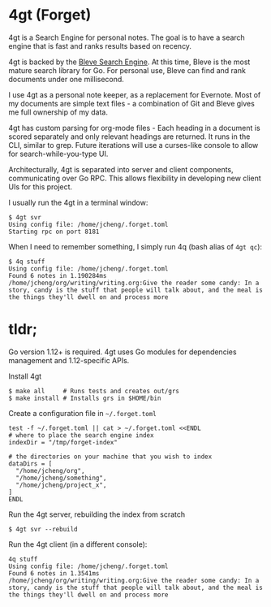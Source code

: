 # 4gt (Forget)

4gt is a Search Engine for personal notes. The goal is to have a
search engine that is fast and ranks results based on
recency.

4gt is backed by the [Bleve Search Engine](https://github.com/blevesearch/bleve). At this time, Bleve is the
most mature search library for Go. For personal use, Bleve can
find and rank documents under one millisecond.

I use 4gt as a personal note keeper, as a replacement for
Evernote. Most of my documents are simple text files - a combination
of Git and Bleve gives me full ownership of my data.

4gt has custom parsing for org-mode files - Each heading in a document
is scored separately and only relevant headings are returned. It runs
in the CLI, similar to grep. Future iterations will use a curses-like
console to allow for search-while-you-type UI.

Architecturally, 4gt is separated into server and client components,
communicating over Go RPC. This allows flexibility in developing new
client UIs for this project.

I usually run the 4gt in a terminal window:
```
$ 4gt svr
Using config file: /home/jcheng/.forget.toml
Starting rpc on port 8181
```

When I need to remember something, I simply run 4q (bash alias of `4gt qc`):
```
$ 4q stuff
Using config file: /home/jcheng/.forget.toml
Found 6 notes in 1.190284ms
/home/jcheng/org/writing/writing.org:Give the reader some candy: In a story, candy is the stuff that people will talk about, and the meal is the things they'll dwell on and process more
```

# tldr;

Go version 1.12+ is required. 4gt uses Go modules for dependencies management and 1.12-specific APIs.

Install 4gt
```
$ make all     # Runs tests and creates out/grs
$ make install # Installs grs in $HOME/bin
```

Create a configuration file in `~/.forget.toml`
```
test -f ~/.forget.toml || cat > ~/.forget.toml <<ENDL
# where to place the search engine index
indexDir = "/tmp/forget-index"

# the directories on your machine that you wish to index
dataDirs = [
  "/home/jcheng/org",
  "/home/jcheng/something",
  "/home/jcheng/project_x",
]
ENDL
```

Run the 4gt server, rebuilding the index from scratch
```
$ 4gt svr --rebuild
```

Run the 4gt client (in a different console):
```
4q stuff
Using config file: /home/jcheng/.forget.toml
Found 6 notes in 1.3541ms
/home/jcheng/org/writing/writing.org:Give the reader some candy: In a story, candy is the stuff that people will talk about, and the meal is the things they'll dwell on and process more
```
